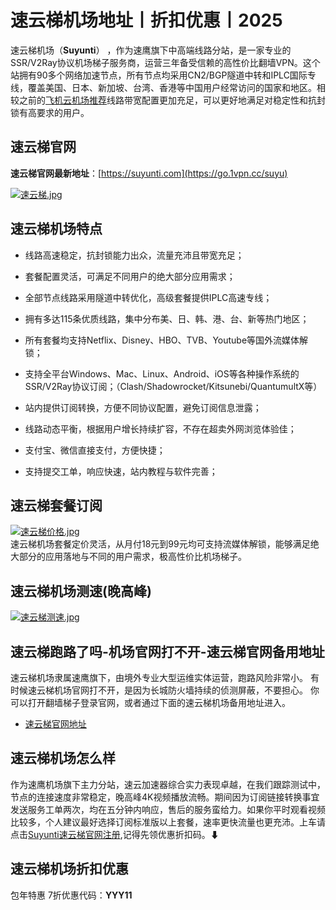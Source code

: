 # 速云梯机场地址丨折扣优惠丨2025
速云梯机场（**Suyunti**） ，作为速鹰旗下中高端线路分站，是一家专业的SSR/V2Ray协议机场梯子服务商，运营三年备受信赖的高性价比翻墙VPN。这个站拥有90多个网络加速节点，所有节点均采用CN2/BGP隧道中转和IPLC国际专线，覆盖美国、日本、新加坡、台湾、香港等中国用户经常访问的国家和地区。相较之前的[飞机云机场推荐](https://vpn-website.github.io/feijicloud/)线路带宽配置更加充足，可以更好地满足对稳定性和抗封锁有高要求的用户。

## 速云梯官网
**速云梯官网最新地址**：[https://suyunti.com](https://go.1vpn.cc/suyu)

[![速云梯.jpg](https://s2.loli.net/2023/11/28/tZVUaivdECBQhwy.jpg)](https://go.51tz.cc/sycloud)

## 速云梯机场特点
* 线路高速稳定，抗封锁能力出众，流量充沛且带宽充足；

* 套餐配置灵活，可满足不同用户的绝大部分应用需求；

* 全部节点线路采用隧道中转优化，高级套餐提供IPLC高速专线；

* 拥有多达115条优质线路，集中分布美、日、韩、港、台、新等热门地区；

* 所有套餐均支持Netflix、Disney、HBO、TVB、Youtube等国外流媒体解锁；

* 支持全平台Windows、Mac、Linux、Android、iOS等各种操作系统的SSR/V2Ray协议订阅；（Clash/Shadowrocket/Kitsunebi/QuantumultX等）

* 站内提供订阅转换，方便不同协议配置，避免订阅信息泄露；

* 线路动态平衡，根据用户增长持续扩容，不存在超卖外网浏览体验佳；

* 支付宝、微信直接支付，方便快捷；

* 支持提交工单，响应快速，站内教程与软件完善；

## 速云梯套餐订阅
[![速云梯价格.jpg](https://s2.loli.net/2023/12/15/TrA9aEJHXU3Qmcd.jpg)](https://go.51tz.cc/sycloud)  
速云梯机场套餐定价灵活，从月付18元到99元均可支持流媒体解锁，能够满足绝大部分的应用落地与不同的用户需求，极高性价比机场梯子。

## 速云梯机场测速(晚高峰)
[![速云梯测速.jpg](https://s2.loli.net/2023/12/15/EbyF3ahDo9xZAWM.jpg)](https://go.51tz.cc/sycloud)

## 速云梯跑路了吗-机场官网打不开-速云梯官网备用地址
速云梯机场隶属速鹰旗下，由境外专业大型运维实体运营，跑路风险非常小。
有时候速云梯机场官网打不开，是因为长城防火墙持续的侦测屏蔽，不要担心。
你可以打开翻墙梯子登录官网，或者通过下面的速云梯机场备用地址进入。
* [速云梯官网地址](https://go.1vpn.cc/suyu)


## 速云梯机场怎么样
作为速鹰机场旗下主力分站，速云加速器综合实力表现卓越，在我们跟踪测试中，节点的连接速度非常稳定，晚高峰4K视频播放流畅。期间因为订阅链接转换事宜发送服务工单两次，均在五分钟内响应，售后的服务蛮给力。如果你平时观看视频比较多，个人建议最好选择订阅标准版以上套餐，速率更快流量也更充沛。上车请点击[Suyunti速云梯官网注册](https://go.1vpn.cc/suyu),记得先领优惠折扣码。⬇

## 速云梯机场折扣优惠
包年特惠 7折优惠代码：**YYY11** 

